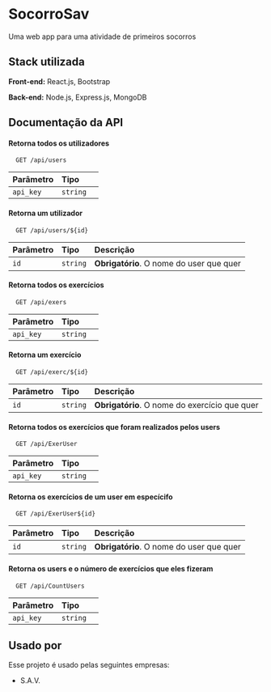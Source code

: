 

# SocorroSav

Uma web app para uma atividade de primeiros socorros


## Stack utilizada

**Front-end:** React.js, Bootstrap

**Back-end:** Node.js, Express.js, MongoDB


## Documentação da API

#### Retorna todos os utilizadores

```http
  GET /api/users
```

| Parâmetro   | Tipo       |                            |
| :---------- | :--------- | :---------------------------------- |
| `api_key` | `string` |

#### Retorna um utilizador

```http
  GET /api/users/${id}
```

| Parâmetro   | Tipo       | Descrição                                   |
| :---------- | :--------- | :------------------------------------------ |
| `id`      | `string` | **Obrigatório**. O nome do user que quer |


#### Retorna todos os exercícios


```http
  GET /api/exers
```

| Parâmetro   | Tipo       |                            |
| :---------- | :--------- | :---------------------------------- |
| `api_key` | `string` |

#### Retorna um exercício

```http
  GET /api/exerc/${id}
```

| Parâmetro   | Tipo       | Descrição                                   |
| :---------- | :--------- | :------------------------------------------ |
| `id`      | `string` | **Obrigatório**. O nome do exercício que quer |


#### Retorna todos os exercícios que foram realizados pelos users 

```http
  GET /api/ExerUser
```

| Parâmetro   | Tipo||
| :---------- | :--------- | :---------------------------------- |
| `api_key` | `string` | 

#### Retorna os exercícios de um user em especícifo

```http
  GET /api/ExerUser${id}
```

| Parâmetro   | Tipo       | Descrição                                   |
| :---------- | :--------- | :------------------------------------------ |
| `id`      | `string` | **Obrigatório**. O nome do user que quer |






#### Retorna os users e o número de exercícios que eles fizeram 

```http
  GET /api/CountUsers
```

| Parâmetro   | Tipo       |                         |
| :---------- | :--------- | :---------------------------------- |
| `api_key` | `string` |

## Usado por

Esse projeto é usado pelas seguintes empresas:

- S.A.V.



